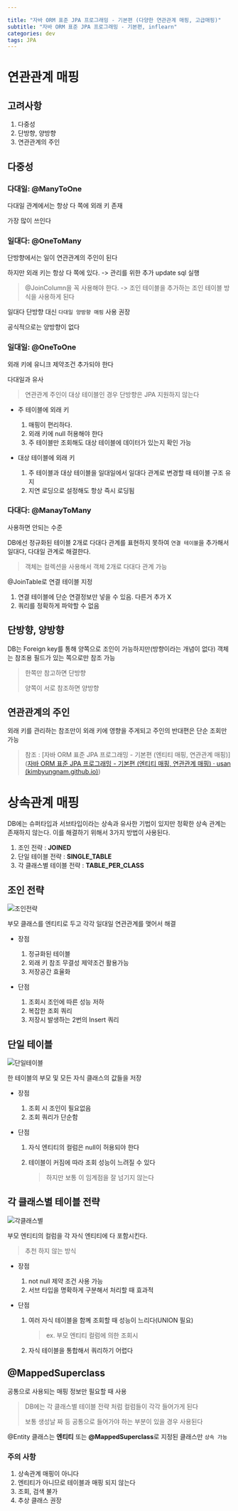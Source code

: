 ```yaml
---

title: "자바 ORM 표준 JPA 프로그래밍 - 기본편 (다양한 연관관계 매핑, 고급매핑)"
subtitle: "자바 ORM 표준 JPA 프로그래밍 - 기본편, inflearn"
categories: dev
tags: JPA
---
```


# 연관관계 매핑

## 고려사항

1. 다중성
2. 단방향, 양방향
3. 연관관계의 주인



## 다중성

### 다대일: @ManyToOne

다대일 관계에서는 항상 다 쪽에 외래 키 존재

가장 많이 쓰인다



### 일대다: @OneToMany

단방향에서는 일이 연관관계의 주인이 된다

하지만 외래 키는 항상 다 쪽에 있다. -> 관리를 위한 추가 update sql 실행

> @JoinColumn을 꼭 사용해야 한다. -> 조인 테이블을 추가하는 조인 테이블 방식을 사용하게 된다

일대다 단방향 대신 `다대일 양방향 매핑` 사용 권장

공식적으로는 양방향이 없다



### 일대일: @OneToOne

외래 키에 유니크 제약조건 추가되야 한다

다대일과 유사

> 연관관계 주인이 대상 테이블인 경우 단방향은 JPA 지원하지 않는다

- 주 테이블에 외래 키

  1. 매핑이 편리하다.
  2. 외래 키에 null 허용해야 한다
  3. 주 테이블만 조회해도 대상 테이블에 데이터가 있는지 확인 가능

  

- 대상 테이블에 외래 키

  1. 주 테이블과 대상 테이블을 일대일에서 일대다 관계로 변경할 때 테이블 구조 유지
  2. 지연 로딩으로 설정해도 항상 즉시 로딩됨

  

### 다대다: @ManayToMany

사용하면 안되는 수준

DB에선 정규화된 테이블 2개로 다대다 관계를 표현하지 못하여 `연결 테이블`을 추가해서 일대다, 다대일 관계로 해결한다.

> 객체는 컬렉션을 사용해서 객체 2개로 다대다 관계 가능

@JoinTable로 연결 테이블 지정

1. 연결 테이블에 단순 연결정보만 넣을 수 있음. 다른거 추가 X
2. 쿼리를 정확하게 파악할 수 없음



## 단방향, 양방향

DB는 Foreign key를 통해 양쪽으로 조인이 가능하지만(방향이라는 개념이 없다) 객체는 참조용 필드가 있는 쪽으로만 참조 가능

> 한쪽만 참고하면 단방향
>
> 양쪽이 서로 참조하면 양방향



## 연관관계의 주인

외래 키를 관리하는 참조만이 외래 키에 영향을 주게되고 주인의 반대편은 단순 조회만 가능

> 참조 : [자바 ORM 표준 JPA 프로그래밍 - 기본편 (엔티티 매핑, 연관관계 매핑)]([자바 ORM 표준 JPA 프로그래밍 - 기본편 (엔티티 매핑, 연관관계 매핑) · usan (kimbyungnam.github.io)](https://kimbyungnam.github.io/dev/2021/06/23/jpa-essentials/))



# 상속관계 매핑

DB에는 슈퍼타입과 서브타입이라는 상속과 유사한 기법이 있지만 정확한 상속 관계는 존재하지 않는다. 이를 해결하기 위해서 3가지 방법이 사용된다.

1. 조인 전략 : **JOINED**
2. 단일 테이블 전략 : **SINGLE_TABLE**
3. 각 클래스별 테이블 전략 : **TABLE_PER_CLASS**



## 조인 전략

![조인전략](https://user-images.githubusercontent.com/32065940/123648829-3d32ca00-d864-11eb-803e-fb0ed998e766.png)

부모 클래스를 엔티티로 두고 각각 일대일 연관관계를 맺어서 해결

- 장점
  1. 정규화된 테이블
  2. 외래 키 참조 무결성 제약조건 활용가능
  3. 저장공간 효율화

- 단점
  1. 조회시 조인에 따른 성능 저하
  2. 복잡한 조회 쿼리
  3. 저장시 발생하는 2번의 Insert 쿼리



## 단일 테이블

![단일테이블](https://user-images.githubusercontent.com/32065940/123649174-84b95600-d864-11eb-8f12-9cb8ad2655df.png)

한 테이블의 부모 및 모든 자식 클래스의 값들을 저장

- 장점

  1. 조회 시 조인이 필요없음
  2. 조회 쿼리가 단순함

- 단점

  1. 자식 엔티티의 컬럼은 null이 허용되야 한다

  2. 테이블이 커짐에 따라 조회 성능이 느려질 수 있다

     > 하지만 보통 이 임계점을 잘 넘기지 않는다



## 각 클래스별 테이블 전략

![각클래스별](https://user-images.githubusercontent.com/32065940/123649589-d6fa7700-d864-11eb-91c5-8c31082bf48a.png)

부모 엔티티의 컬럼을 각 자식 엔티티에 다 포함시킨다.

> 추천 하지 않는 방식

- 장점

  1. not null 제약 조건 사용 가능
  2. 서브 타입을 명확하게 구분해서 처리할 때 효과적

- 단점

  1. 여러 자식 테이블을 함꼐 조회할 때 성능이 느리다(UNION 필요)

     > ex. 부모 엔티티 컬럼에 의한 조회시

  2. 자식 테이블을 통합해서 쿼리하기 어렵다



## @MappedSuperclass

공통으로 사용되는 매핑 정보만 필요할 때 사용

> DB에는 각 클래스별 테이블 전략 처럼 컬럼들이 각각 들어가게 된다
>
> 보통 생성날 짜 등 공통으로 들어가야 하는 부분이 있을 경우 사용된다

@Entity 클래스는 **엔티티** 또는 **@MappedSuperclass**로 지정된 클래스만 `상속 가능`



### 주의 사항

1. 상속관계 매핑이 아니다
2. 엔티티가 아니므로 테이블과 매핑 되지 않는다
3. 조회, 검색 불가
4. 추상 클래스 권장

